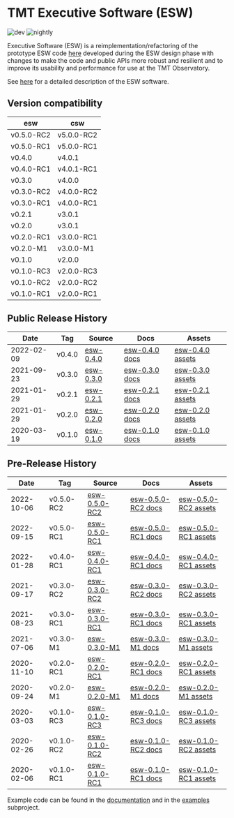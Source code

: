 # TMT Executive Software (ESW)

![dev](https://github.com/tmtsoftware/esw/workflows/dev/badge.svg)
![nightly](https://github.com/tmtsoftware/esw/workflows/nightly/badge.svg)

Executive Software (ESW) is a reimplementation/refactoring of the prototype ESW code [here](https://github.com/tmtsoftware/esw-prototype)
developed during the ESW design phase with changes to make the code and public APIs
more robust and resilient and to improve its usability and performance for use at the
TMT Observatory.

See [here](https://tmtsoftware.github.io/esw/) for a detailed description of the ESW software.

## Version compatibility

| esw        | csw        |
|------------|------------|
| v0.5.0-RC2 | v5.0.0-RC2 |
| v0.5.0-RC1 | v5.0.0-RC1 |
| v0.4.0     | v4.0.1     |
| v0.4.0-RC1 | v4.0.1-RC1 |
| v0.3.0     | v4.0.0     |
| v0.3.0-RC2 | v4.0.0-RC2 |
| v0.3.0-RC1 | v4.0.0-RC1 |
| v0.2.1     | v3.0.1     |
| v0.2.0     | v3.0.1     |
| v0.2.0-RC1 | v3.0.0-RC1 |
| v0.2.0-M1  | v3.0.0-M1  |
| v0.1.0     | v2.0.0     |
| v0.1.0-RC3 | v2.0.0-RC3 |
| v0.1.0-RC2 | v2.0.0-RC2 |
| v0.1.0-RC1 | v2.0.0-RC1 |

## Public Release History

| Date       | Tag    | Source                                                      | Docs                                                       | Assets                                                                     |
|------------|--------|-------------------------------------------------------------|------------------------------------------------------------|----------------------------------------------------------------------------|
| 2022-02-09 | v0.4.0 | [esw-0.4.0](https://github.com/tmtsoftware/esw/tree/v0.4.0) | [esw-0.4.0 docs](https://tmtsoftware.github.io/esw/0.4.0/) | [esw-0.4.0 assets](https://github.com/tmtsoftware/esw/releases/tag/v0.4.0) |
| 2021-09-23 | v0.3.0 | [esw-0.3.0](https://github.com/tmtsoftware/esw/tree/v0.3.0) | [esw-0.3.0 docs](https://tmtsoftware.github.io/esw/0.3.0/) | [esw-0.3.0 assets](https://github.com/tmtsoftware/esw/releases/tag/v0.3.0) |
| 2021-01-29 | v0.2.1 | [esw-0.2.1](https://github.com/tmtsoftware/esw/tree/v0.2.1) | [esw-0.2.1 docs](https://tmtsoftware.github.io/esw/0.2.1/) | [esw-0.2.1 assets](https://github.com/tmtsoftware/esw/releases/tag/v0.2.1) |
| 2021-01-29 | v0.2.0 | [esw-0.2.0](https://github.com/tmtsoftware/esw/tree/v0.2.0) | [esw-0.2.0 docs](https://tmtsoftware.github.io/esw/0.2.0/) | [esw-0.2.0 assets](https://github.com/tmtsoftware/esw/releases/tag/v0.2.0) |
| 2020-03-19 | v0.1.0 | [esw-0.1.0](https://github.com/tmtsoftware/esw/tree/v0.1.0) | [esw-0.1.0 docs](https://tmtsoftware.github.io/esw/0.1.0/) | [esw-0.1.0 assets](https://github.com/tmtsoftware/esw/releases/tag/v0.1.0) |

## Pre-Release History

| Date       | Tag        | Source                                                              | Docs                                                               | Assets                                                                             |
|------------|------------|---------------------------------------------------------------------|--------------------------------------------------------------------|------------------------------------------------------------------------------------|
| 2022-10-06 | v0.5.0-RC2 | [esw-0.5.0-RC2](https://github.com/tmtsoftware/esw/tree/v0.5.0-RC2) | [esw-0.5.0-RC2 docs](https://tmtsoftware.github.io/esw/0.5.0-RC2/) | [esw-0.5.0-RC2 assets](https://github.com/tmtsoftware/esw/releases/tag/v0.5.0-RC2) |
| 2022-09-15 | v0.5.0-RC1 | [esw-0.5.0-RC1](https://github.com/tmtsoftware/esw/tree/v0.5.0-RC1) | [esw-0.5.0-RC1 docs](https://tmtsoftware.github.io/esw/0.5.0-RC1/) | [esw-0.5.0-RC1 assets](https://github.com/tmtsoftware/esw/releases/tag/v0.5.0-RC1) |
| 2022-01-28 | v0.4.0-RC1 | [esw-0.4.0-RC1](https://github.com/tmtsoftware/esw/tree/v0.4.0-RC1) | [esw-0.4.0-RC1 docs](https://tmtsoftware.github.io/esw/0.4.0-RC1/) | [esw-0.4.0-RC1 assets](https://github.com/tmtsoftware/esw/releases/tag/v0.4.0-RC1) |
| 2021-09-17 | v0.3.0-RC2 | [esw-0.3.0-RC2](https://github.com/tmtsoftware/esw/tree/v0.3.0-RC2) | [esw-0.3.0-RC2 docs](https://tmtsoftware.github.io/esw/0.3.0-RC2/) | [esw-0.3.0-RC2 assets](https://github.com/tmtsoftware/esw/releases/tag/v0.3.0-RC2) |
| 2021-08-23 | v0.3.0-RC1 | [esw-0.3.0-RC1](https://github.com/tmtsoftware/esw/tree/v0.3.0-RC1) | [esw-0.3.0-RC1 docs](https://tmtsoftware.github.io/esw/0.3.0-RC1/) | [esw-0.3.0-RC1 assets](https://github.com/tmtsoftware/esw/releases/tag/v0.3.0-RC1) |
| 2021-07-06 | v0.3.0-M1  | [esw-0.3.0-M1](https://github.com/tmtsoftware/esw/tree/v0.3.0-M1)   | [esw-0.3.0-M1 docs](https://tmtsoftware.github.io/esw/0.3.0-M1/)   | [esw-0.3.0-M1 assets](https://github.com/tmtsoftware/esw/releases/tag/v0.3.0-M1)   |
| 2020-11-10 | v0.2.0-RC1 | [esw-0.2.0-RC1](https://github.com/tmtsoftware/esw/tree/v0.2.0-RC1) | [esw-0.2.0-RC1 docs](https://tmtsoftware.github.io/esw/0.2.0-RC1/) | [esw-0.2.0-RC1 assets](https://github.com/tmtsoftware/esw/releases/tag/v0.2.0-RC1) |
| 2020-09-24 | v0.2.0-M1  | [esw-0.2.0-M1](https://github.com/tmtsoftware/esw/tree/v0.2.0-M1)   | [esw-0.2.0-M1 docs](https://tmtsoftware.github.io/esw/0.2.0-M1/)   | [esw-0.2.0-M1 assets](https://github.com/tmtsoftware/esw/releases/tag/v0.2.0-M1)   |
| 2020-03-03 | v0.1.0-RC3 | [esw-0.1.0-RC3](https://github.com/tmtsoftware/esw/tree/v0.1.0-RC3) | [esw-0.1.0-RC3 docs](https://tmtsoftware.github.io/esw/0.1.0-RC3/) | [esw-0.1.0-RC3 assets](https://github.com/tmtsoftware/esw/releases/tag/v0.1.0-RC3) |
| 2020-02-26 | v0.1.0-RC2 | [esw-0.1.0-RC2](https://github.com/tmtsoftware/esw/tree/v0.1.0-RC2) | [esw-0.1.0-RC2 docs](https://tmtsoftware.github.io/esw/0.1.0-RC2/) | [esw-0.1.0-RC2 assets](https://github.com/tmtsoftware/esw/releases/tag/v0.1.0-RC2) |
| 2020-02-06 | v0.1.0-RC1 | [esw-0.1.0-RC1](https://github.com/tmtsoftware/esw/tree/v0.1.0-RC1) | [esw-0.1.0-RC1 docs](https://tmtsoftware.github.io/esw/0.1.0-RC1/) | [esw-0.1.0-RC1 assets](https://github.com/tmtsoftware/esw/releases/tag/v0.1.0-RC1) |

Example code can be found in the [documentation](https://tmtsoftware.github.io/esw/) and in the [examples](examples) subproject.

 
